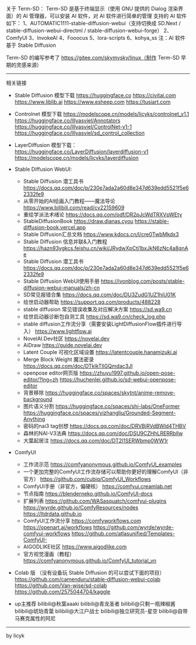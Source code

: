 关于 Term-SD：
Term-SD 是基于终端显示（使用 GNU 提供的 Dialog 渲染界面）的 AI 管理器，可以安装 AI 软件，对 AI 软件进行简单的管理
支持的 AI 软件如下：
1、AUTOMATIC1111-stable-diffusion-webui（支持切换成 SD.Next / stable-diffusion-webui-directml / stable-diffusion-webui-forge）
2、ComfyUI
3、InvokeAI
4、Fooocus
5、lora-scripts
6、kohya_ss
注：AI 软件基于 Stable Diffusion

Term-SD 的编写参考了 https://gitee.com/skymysky/linux（制作 Term-SD 早期的灵感来源）

-----------------------------

相关链接
- Stable Diffusion 模型下载 
    https://huggingface.co
    https://civitai.com
    https://www.liblib.ai
    https://www.esheep.com
    https://tusiart.com
- Controlnet 模型下载
    https://modelscope.cn/models/licyks/controlnet_v1.1
    https://huggingface.co/lllyasviel/Annotators
    https://huggingface.co/lllyasviel/ControlNet-v1-1
    https://huggingface.co/lllyasviel/sd_control_collection
- LayerDiffusion 模型下载：
    https://huggingface.co/LayerDiffusion/layerdiffusion-v1
    https://modelscope.cn/models/licyks/layerdiffusion
 
- Stable Diffusion WebUI:
  - Stable Diffusion 潜工具书
      https://docs.qq.com/doc/p/230e7ada2a60d8e347d639edd5521f5e62332fe9
  - 从零开始的AI绘画入门教程——魔法导论
    https://www.bilibili.com/read/cv22159609
  - 重绘学派法术绪论
      https://docs.qq.com/pdf/DR2pJcWdTRXVpWEty
  - StableDiffusionBook
      https://draw.dianas.cyou
      https://stable-diffusion-book.vercel.app
  - Stable Diffusion汇总文档
      https://www.kdocs.cn/l/cre0TwbMkdx3
  - Stable Diffusion 信息并联&入门教程
      https://hazn93ygkcs.feishu.cn/wiki/JRydwXpCti1bxJkN6zNc4a8qnAe
  - Stable Diffusion 潜工具书
      https://docs.qq.com/doc/p/230e7ada2a60d8e347d639edd5521f5e62332fe9
  - Stable Diffusion WebUI使用手册
      https://ivonblog.com/posts/stable-diffusion-webui-manuals/zh-cn
  - SD常见报错合集
      https://docs.qq.com/doc/DU3ZudG1UZ1hiU01K
  - 绘世启动器帮助
      https://support.qq.com/products/488228
  - stable diffusion 常见错误收集及对应解决方案
      https://sd.wa9.cn
  - 绘世启动器诊断包自测工具
      https://sd.wa9.cn/check_log.php
  - stable diffusion工作流分享（需要安装LightDiffusionFlow插件进行导入）
      https://www.lightflow.ai
  - NovelAI.Dev社区
      https://novelai.dev
  - AiDraw
      https://guide.novelai.dev
  - Latent Couple 可视化区域设置
      https://latentcouple.hanamizuki.ai
  - Merge Block Weight 魔法密录
      https://docs.qq.com/doc/DTklkTllGQmdac3Jl
  - openpose editor网页版
      https://zhuyu1997.github.io/open-pose-editor/?lng=zh
      https://huchenlei.github.io/sd-webui-openpose-editor
  - 背景移除
      https://huggingface.co/spaces/skytnt/anime-remove-background
  - 图片语义分割
      https://huggingface.co/spaces/shi-labs/OneFormer
      https://huggingface.co/spaces/yizhangliu/Grounded-Segment-Anything
  - 密码的nai3 tag创想
      https://docs.qq.com/doc/DRVBjRVdBWld4THBV
  - 森林的NAI-V3法典
      https://docs.qq.com/doc/DSU9CZHhLRERRbllw
  - 大葉起居注
      https://docs.qq.com/doc/DT2l1SERWbmp0WW1r

- ComfyUI
  - 工作流示范
      https://comfyanonymous.github.io/ComfyUI_examples
  - 一个更加完整的ComfyUI工作流存储可以帮助你更好的理解ComfyUI（非官方）
      https://github.com/cubiq/ComfyUI_Workflows
  - ComfyUI手册（非官方，偏硬核）
      https://comfyui.creamlab.net
  - 节点指南
      https://blenderneko.github.io/ComfyUI-docs
  - 扩展列表
      https://github.com/WASasquatch/comfyui-plugins
      https://wyrde.github.io/ComfyResources/nodes
      https://ltdrdata.github.io
  - ComfyUI工作流分享
      https://comfyworkflows.com
      https://openart.ai/workflows
      https://github.com/wyrde/wyrde-comfyui-workflows
      https://github.com/atlasunified/Templates-ComfyUI-
  - AIGODLIKE社区
      https://www.aigodlike.com
  - 官方视觉漫画（教程）
      https://comfyanonymous.github.io/ComfyUI_tutorial_vn

- Colab 版
  （没有设备玩 Stable Diffusion 的可以尝试下面的项目）
    https://github.com/camenduru/stable-diffusion-webui-colab
    https://github.com/Van-wise/sd-colab
    https://github.com/2575044704/kaggle


- up主推荐
    bilibili@秋葉aaaki
    bilibili@青龙圣者
    bilibili@只剩一瓶辣椒酱
    bilibili@琥珀青葉
    bilibili@大江户战士
    bilibili@独立研究员-星空
    bilibili@自带马赛克属性的阿尼

-----------------------------

by licyk
